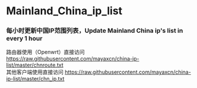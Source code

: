 # Mainland_China_ip_list
### 每小时更新中国IP范围列表，Update Mainland China ip's list in every 1 hour

路由器使用（Openwrt）直接访问 https://raw.githubusercontent.com/mayaxcn/china-ip-list/master/chnroute.txt <br>
其他客户端使用直接访问 https://raw.githubusercontent.com/mayaxcn/china-ip-list/master/chn_ip.txt

